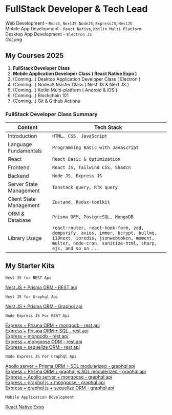 # FullStack Developer & Tech Lead

Web Development - `React`, `NextJS`, `NodeJS`, `ExpressJS`, `NestJS`  
Mobile App Development - `React Native`, `Kotlin Multi-Platform`  
Desktop App Development - `Electron JS`  
_GoLang_

## My Courses 2025

1. **FullStack Developer Class**
2. **Mobile Application Developer Class ( React Native Expo )**
3. (Coming...) Desktop Application Developer Class ( Electron )
4. (Coming...) NodeJS Master Class ( Nest JS & Next JS )
5. (Coming...) Kotlin Multi-platform ( Android & iOS )
6. (Coming...) Blockchain 101
7. (Coming...) Git & Github Actions

### FullStack Developer Class Summary

| Content                 | Tech Stack                                                                                                                                                                         |
| ----------------------- | ---------------------------------------------------------------------------------------------------------------------------------------------------------------------------------- |
| Introduction            | `HTML, CSS, JavaScript`                                                                                                                                                            |
| Language Fundamentals   | `Programming Basic with Javascript`                                                                                                                                                |
| React                   | `React Basic & Optimization`                                                                                                                                                       |
| Frontend                | `React JS, Tailwind CSS, Shadcn`                                                                                                                                                   |
| Backend                 | `Node JS, Express JS`                                                                                                                                                              |
| Server State Management | `Tanstack query, RTK query`                                                                                                                                                        |
| Client State Management | `Zustand, Redux-toolkit`                                                                                                                                                           |
| ORM & Database          | `Prisma ORM, PostgreSQL, MongoDB`                                                                                                                                                  |
| Library Usage           | `react-router, react-hook-form, zod, dompurify, axios, immer, bcrypt, bullmq, i18next, ioredis, jsonwebtoken, moment, multer, node-cron, sanitize-html, sharp, ejs, and so on ...` |

## My Starter Kits

`Nest JS for REST Api`

[Nest JS + Prisma ORM - REST api](https://github.com/Bonekyaw/nest-prisma-sql-rest)

`Nest JS for Graphql Api`

[Nest JS + Prisma ORM - Graphql api](https://github.com/Bonekyaw/nest-prisma-graphql)

`Node Express JS For REST Api`

[Express + Prisma ORM + mongodb - rest api](https://github.com/Bonekyaw/node-express-prisma-mongodb)  
 [Express + Prisma ORM + SQL - rest api](https://github.com/Bonekyaw/node-express-prisma-rest)  
 [Express + mongodb - rest api](https://github.com/Bonekyaw/node-express-mongodb-rest)  
 [Express + mongoose ODM - rest api](https://github.com/Bonekyaw/node-express-nosql-rest)  
 [Express + sequelize ORM - rest api](https://github.com/Bonekyaw/node-express-sql-rest)

`Node Express JS For Graphql Api`

[Apollo server + Prisma ORM + SDL modulerized - graphql api](https://github.com/Bonekyaw/apollo-graphql-prisma)  
 [Express + Prisma ORM + graphql js SDL modulerized - graphql api](https://github.com/Bonekyaw/node-express-graphql-prisma)  
 [Express + Apollo server + mongoose - graphql api](https://github.com/Bonekyaw/node-express-apollo-nosql)  
 [Express + graphql js + mongoose - graphql api](https://github.com/Bonekyaw/node-express-nosql-graphql)  
 [Express + graphql js + sequelize ORM - graphql api](https://github.com/Bonekyaw/node-express-sql-graphql)

`Mobile Application Development`

[React Native Expo](https://github.com/Bonekyaw/react-native-expo)
